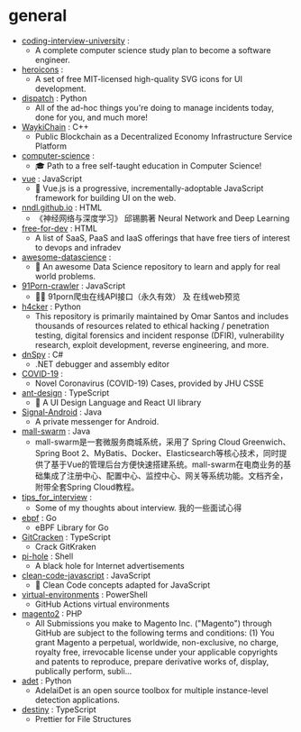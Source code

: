 # general
- [coding-interview-university](https://github.com/jwasham/coding-interview-university) : 
  - A complete computer science study plan to become a software engineer.
- [heroicons](https://github.com/refactoringui/heroicons) : 
  - A set of free MIT-licensed high-quality SVG icons for UI development.
- [dispatch](https://github.com/Netflix/dispatch) : Python
  - All of the ad-hoc things you're doing to manage incidents today, done for you, and much more!
- [WaykiChain](https://github.com/WaykiChain/WaykiChain) : C++
  - Public Blockchain as a Decentralized Economy Infrastructure Service Platform
- [computer-science](https://github.com/ossu/computer-science) : 
  - 🎓 Path to a free self-taught education in Computer Science!
- [vue](https://github.com/vuejs/vue) : JavaScript
  - 🖖 Vue.js is a progressive, incrementally-adoptable JavaScript framework for building UI on the web.
- [nndl.github.io](https://github.com/nndl/nndl.github.io) : HTML
  - 《神经网络与深度学习》 邱锡鹏著 Neural Network and Deep Learning
- [free-for-dev](https://github.com/ripienaar/free-for-dev) : HTML
  - A list of SaaS, PaaS and IaaS offerings that have free tiers of interest to devops and infradev
- [awesome-datascience](https://github.com/academic/awesome-datascience) : 
  - 📝 An awesome Data Science repository to learn and apply for real world problems.
- [91Porn-crawler](https://github.com/colikno/91Porn-crawler) : JavaScript
  - 🌭💦 91porn爬虫在线API接口（永久有效） 及 在线web预览
- [h4cker](https://github.com/The-Art-of-Hacking/h4cker) : Python
  - This repository is primarily maintained by Omar Santos and includes thousands of resources related to ethical hacking / penetration testing, digital forensics and incident response (DFIR), vulnerability research, exploit development, reverse engineering, and more.
- [dnSpy](https://github.com/0xd4d/dnSpy) : C#
  - .NET debugger and assembly editor
- [COVID-19](https://github.com/CSSEGISandData/COVID-19) : 
  - Novel Coronavirus (COVID-19) Cases, provided by JHU CSSE
- [ant-design](https://github.com/ant-design/ant-design) : TypeScript
  - 🌈 A UI Design Language and React UI library
- [Signal-Android](https://github.com/signalapp/Signal-Android) : Java
  - A private messenger for Android.
- [mall-swarm](https://github.com/macrozheng/mall-swarm) : Java
  - mall-swarm是一套微服务商城系统，采用了 Spring Cloud Greenwich、Spring Boot 2、MyBatis、Docker、Elasticsearch等核心技术，同时提供了基于Vue的管理后台方便快速搭建系统。mall-swarm在电商业务的基础集成了注册中心、配置中心、监控中心、网关等系统功能。文档齐全，附带全套Spring Cloud教程。
- [tips_for_interview](https://github.com/conanhujinming/tips_for_interview) : 
  - Some of my thoughts about interview. 我的一些面试心得
- [ebpf](https://github.com/cilium/ebpf) : Go
  - eBPF Library for Go
- [GitCracken](https://github.com/5cr1pt/GitCracken) : TypeScript
  - Crack GitKraken
- [pi-hole](https://github.com/pi-hole/pi-hole) : Shell
  - A black hole for Internet advertisements
- [clean-code-javascript](https://github.com/ryanmcdermott/clean-code-javascript) : JavaScript
  - 🛁 Clean Code concepts adapted for JavaScript
- [virtual-environments](https://github.com/actions/virtual-environments) : PowerShell
  - GitHub Actions virtual environments
- [magento2](https://github.com/magento/magento2) : PHP
  - All Submissions you make to Magento Inc. ("Magento") through GitHub are subject to the following terms and conditions: (1) You grant Magento a perpetual, worldwide, non-exclusive, no charge, royalty free, irrevocable license under your applicable copyrights and patents to reproduce, prepare derivative works of, display, publically perform, subli…
- [adet](https://github.com/aim-uofa/adet) : Python
  - AdelaiDet is an open source toolbox for multiple instance-level detection applications.
- [destiny](https://github.com/benawad/destiny) : TypeScript
  - Prettier for File Structures
